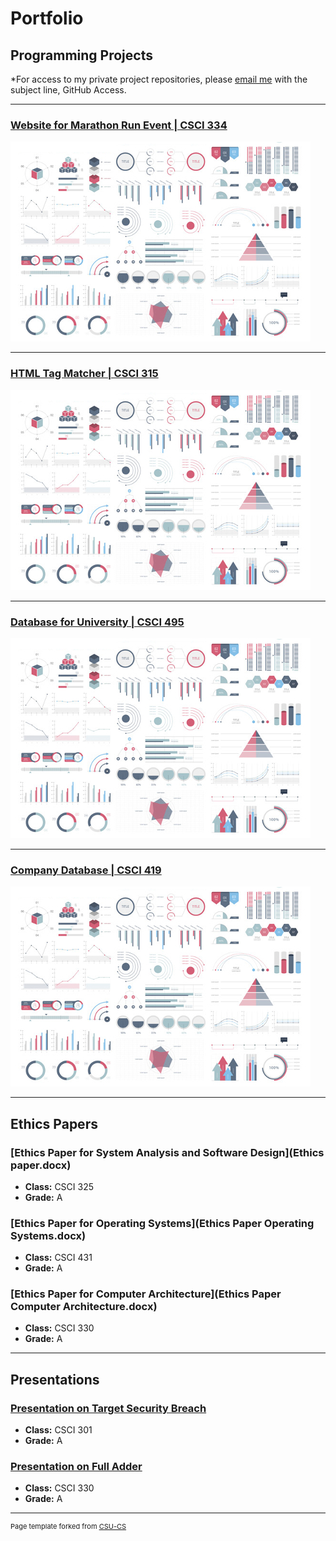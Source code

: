 Portfolio
=========

Programming Projects
--------------------

*For access to my private project repositories, please [email me](mailto:example@csustudent.net?subject=GitHub%20Access) with the subject line, GitHub Access.

---
### [Website for Marathon Run Event | CSCI 334](project1)

![Project 1 Thumbnail Name](images/dummy_thumbnail.jpg)

---
### [HTML Tag Matcher | CSCI 315](project2)

![Project 2 Thumbnail Name](images/dummy_thumbnail.jpg)

---
### [Database for University | CSCI 495](project3)

![Project 3 Thumbnail Name](images/dummy_thumbnail.jpg)

---
### [Company Database | CSCI 419](project4)

![Project 4 Thumbnail Name](images/dummy_thumbnail.jpg)

---

Ethics Papers
-------------

### [Ethics Paper for System Analysis and Software Design](Ethics paper.docx)

-   **Class:**  CSCI 325
-   **Grade:**  A

### [Ethics Paper for Operating Systems](Ethics Paper Operating Systems.docx)

-   **Class:**  CSCI 431
-   **Grade:**  A

### [Ethics Paper for Computer Architecture](Ethics Paper Computer Architecture.docx)

-   **Class:** CSCI 330
-   **Grade:** A

---

Presentations
-------------

### [Presentation on Target Security Breach](/pdf/Presentation1.pdf)

- **Class:** CSCI 301
- **Grade:** A


### [Presentation on Full Adder](/pdf/Presentation2.pdf)

- **Class:** CSCI 330
- **Grade:** A

---

<p style="font-size:11px">Page template forked from <a href="https://github.com/csu-cs/csci-portfolio">CSU-CS</a></p>
<!-- Remove above link if you don't want to attributive -->
